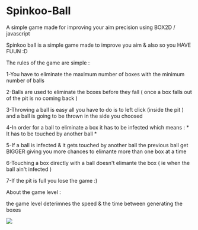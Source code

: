 # Spinkoo-Ball
A simple game made for improving your aim precision using BOX2D / javascript 


Spinkoo ball is a simple game made to improve you aim & also so you HAVE FUUN :D 

The rules of the game are simple : 

1-You have to eliminate the maximum number of boxes with the minimum number of balls

2-Balls are used to eliminate the boxes before they fall ( once a box falls out of the pit is no coming back )

3-Throwing a ball is easy all you have to do is to left click (inside the pit ) and a ball is going to be thrown in the side you choosed 

4-In order for a ball to eliminate a box it has to be infected which means : * It has to be touched by another ball *

5-If a ball is infected & it gets touched by another ball the previous ball get BIGGER giving you more chances to elimante more than one box at a time 

6-Touching a box directly with a ball doesn't elimante the box ( ie when the ball ain't infected )

7-If the pit is full you lose the game :) 


About the game level : 

the game level deterimnes the speed & the time between generating the boxes 


![](https://github.com/Spinkoo/Spinkoo-Ball/game%20play.gif)
                                                                          
